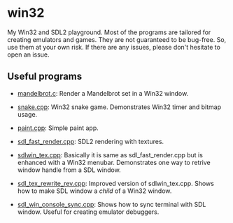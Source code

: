 # win32

My Win32 and SDL2 playground. Most of the programs are tailored for creating emulators and games. They are not guaranteed to be bug-free. So, use them at your own risk. If there are any issues, please don't hesitate to open an issue.

## Useful programs

- [mandelbrot.c](mandelbrot.c): Render a Mandelbrot set in a Win32 window.

- [snake.cpp](snake.cpp): Win32 snake game. Demonstrates Win32 timer and bitmap usage.

- [paint.cpp](paint.cpp): Simple paint app.

- [sdl_fast_render.cpp](sdl_fast_render.cpp): SDL2 rendering with textures.

- [sdlwin_tex.cpp](sdlwin_tex.cpp): Basically it is same as sdl_fast_render.cpp but is enhanced with a Win32 menubar. Demonstrates one way to retrive window handle from a SDL window.

- [sdl_tex_rewrite_rev.cpp](sdl_tex_rewrite_rev.cpp): Improved version of sdlwin_tex.cpp. Shows how to make SDL window a *child* of a Win32 window.

- [sdl_win_console_sync.cpp](sdl_win_console_sync.cpp): Shows how to sync terminal with SDL window. Useful for creating emulator debuggers.